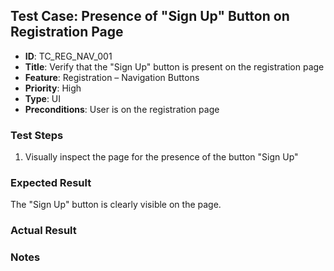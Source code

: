 ## Test Case: Presence of "Sign Up" Button on Registration Page

- **ID**: TC_REG_NAV_001  
- **Title**: Verify that the "Sign Up" button is present on the registration page  
- **Feature**: Registration – Navigation Buttons  
- **Priority**: High  
- **Type**: UI  
- **Preconditions**: User is on the registration page  

### Test Steps
1. Visually inspect the page for the presence of the button "Sign Up"

### Expected Result
The "Sign Up" button is clearly visible on the page.


### Actual Result



### Notes


